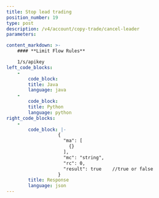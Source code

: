 ```yaml
---
title: Stop lead trading
position_number: 19
type: post
description: /v4/account/copy-trade/cancel-leader
parameters:

content_markdown: >-
    #### **Limit Flow Rules**

    1/s/apikey
left_code_blocks:
    -
        code_block:
        title: Java
        language: java
    -
        code_block:
        title: Python
        language: python
right_code_blocks:
    -
        code_block: |-
                   {
                     "ma": [
                       {}
                     ],
                     "mc": "string",
                     "rc": 0,
                     "result": true    //true or false
                   }
        title: Response
        language: json
---
```

